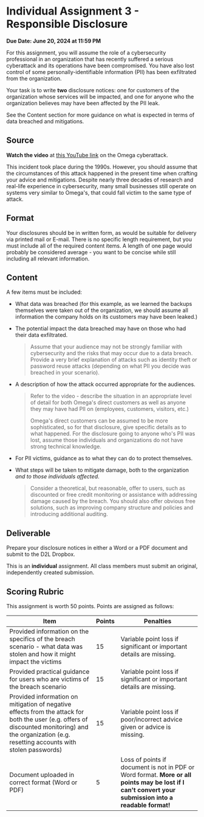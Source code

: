 # Individual Assignment 3 - Responsible Disclosure

**Due Date: June 20, 2024 at 11:59 PM**

For this assignment, you will assume the role of a cybersecurity professional in an organization that has recently suffered a serious cyberattack and its operations have been compromised. You have also lost control of some personally-identifiable information (PII) has been exfiltrated from the organization.

Your task is to write **two** disclosure notices: one for customers of the organization whose services will be impacted, and one for anyone who the organization believes may have been affected by the PII leak.

See the Content section for more guidance on what is expected in terms of data breached and mitigations.

## Source

**Watch the video** at [this YouTube link](https://www.youtube.com/watch?v=0nl_56YZVFA) on the Omega cyberattack. 

This incident took place during the 1990s. However, you should assume that the circumstances of this attack happened in the present time when crafting your advice and mitigations. Despite nearly three decades of research and real-life experience in cybersecurity, many small businesses still operate on systems very similar to Omega's, that could fall victim to the same type of attack.

## Format

Your disclosures should be in written form, as would be suitable for delivery via printed mail or E-mail. There is no specific length requirement, but you must include all of the required content items. A length of one page would probably be considered average - you want to be concise while still including all relevant information.

## Content

A few items must be included:

* What data was breached (for this example, as we learned the backups themselves were taken out of the organization, we should assume all information the company holds on its customers may have been leaked.)
* The potential impact the data breached may have on those who had their data exfiltrated.

    > Assume that your audience may not be strongly familiar with cybersecurity and the risks that may occur due to a data breach. Provide a very brief explanation of attacks such as identity theft or password reuse attacks (depending on what PII you decide was breached in your scenario).

* A description of how the attack occurred appropriate for the audiences.

    > Refer to the video - describe the situation in an appropriate level of detail for both Omega's direct customers as well as anyone they may have had PII on (employees, customers, visitors, etc.)
    >
    > Omega's direct customers can be assumed to be more sophisticated, so for that disclosure, give specific details as to what happened. For the disclosure going to anyone who's PII was lost, assume those individuals and organizations do not have strong technical knowledge.

* For PII victims, guidance as to what they can do to protect themselves.

* What steps will be taken to mitigate damage, both to the organization *and to those individuals affected*. 

    > Consider a theoretical, but reasonable, offer to users, such as discounted or free credit monitoring or assistance with addressing damage caused by the breach. You should also offer obvious free solutions, such as improving company structure and policies and introducing additional auditing.

## Deliverable

Prepare your disclosure notices in either a Word or a PDF document and submit to the D2L Dropbox.

This is an **individual** assignment. All class members must submit an original, independently created submission.

## Scoring Rubric

This assignment is worth 50 points. Points are assigned as follows:

| Item | Points | Penalties |
|-|-|-|
| Provided information on the specifics of the breach scenario - what data was stolen and how it might impact the victims | 15 | Variable point loss if significant or important details are missing. |
| Provided practical guidance for users who are victims of the breach scenario | 15 | Variable point loss if significant or important details are missing. |
| Provided information on mitigation of negative effects from the attack for both the user (e.g. offers of discounted monitoring) and the organization (e.g. resetting accounts with stolen passwords) | 15 | Variable point loss if poor/incorrect advice given or advice is missing. |
| Document uploaded in correct format (Word or PDF) | 5 | Loss of points if document is not in PDF or Word format. **More or all points may be lost if I can't convert your submission into a readable format!** |
